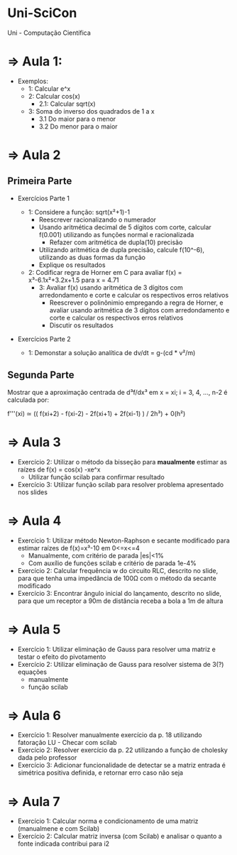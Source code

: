 # Uni-SciCon
Uni - Computação Científica

# => Aula 1:
- Exemplos:
  - 1: Calcular e^x
  - 2: Calcular cos(x)
    - 2.1: Calcular sqrt(x)
  - 3: Soma do inverso dos quadrados de 1 a x
    - 3.1 Do maior para o menor
    - 3.2 Do menor para o maior

# => Aula 2
## Primeira Parte
- Exercícios Parte 1
  - 1: Considere a função: sqrt(x²+1)-1
    - Reescrever racionalizando o numerador
    - Usando aritmética decimal de 5 dígitos com corte, calcular f(0.001) utilizando as funções normal e racionalizada
      - Refazer com aritmética de dupla(10) precisão
    - Utilizando aritmética de dupla precisão, calcule f(10^-6), utilizando as duas formas da função
    - Explique os resultados
  - 2: Codificar regra de Horner em C para avaliar f(x) = x³-6.1x²+3.2x+1.5 para x = 4.71
    - 3: Avaliar f(x) usando aritmética de 3 dígitos com arredondamento e corte e calcular os respectivos erros relativos
      - Reescrever o polinônimio empregando a regra de Horner, e avaliar usando aritmética de 3 dígitos com arredondamento e corte e calcular os respectivos erros relativos
      - Discutir os resultados

- Exercícios Parte 2
  - 1: Demonstar a solução analítica de dv/dt = g-(cd * v²/m)

## Segunda Parte
  Mostrar que a aproximação centrada de d³f/dx³ em x = xi; i = 3, 4, ..., n-2 é calculada por:
  
  f'''(xi) ≃ (( f(xi+2) - f(xi-2) - 2f(xi+1) + 2f(xi-1) ) / 2h³) + 0(h²)

# => Aula 3
  - Exercício 2: Utilizar o método da bisseção para **maualmente** estimar as raízes de f(x) = cos(x) -xe^x
    - Utilizar função scilab para confirmar resultado
  - Exercício 3: Utilizar função scilab para resolver problema apresentado nos slides

# => Aula 4
  - Exercício 1: Utilizar método Newton-Raphson e secante modificado para estimar raízes de f(x)=x³-10 em 0<=x<=4
    - Manualmente, com critério de parada |es|<1%
    - Com auxílio de funções scilab e critério de parada 1e-4%
  - Exercício 2: Calcular frequência w do circuito RLC, descrito no slide, para que tenha uma impedância de 100Ω com o método da secante modificado
  - Exercício 3: Encontrar ângulo inicial do lançamento, descrito no slide, para que um receptor a 90m de distância receba a bola a 1m de altura

# => Aula 5
  - Exercício 1: Utilizar eliminação de Gauss para resolver uma matriz e testar o efeito do pivotamento
  - Exercício 2: Utilizar eliminação de Gauss para resolver sistema de 3(?) equações
    - manualmente
    - função scilab

# => Aula 6
  - Exercício 1: Resolver manualmente exercício da p. 18 utilizando fatoração LU - Checar com scilab
  - Exercício 2: Resolver exercício da p. 22 utilizando a função de cholesky dada pelo professor
  - Exercício 3: Adicionar funcionalidade de detectar se a matriz entrada é simétrica positiva definida, e retornar erro caso não seja

# => Aula 7
  - Exercício 1: Calcular norma e condicionamento de uma matriz (manualmene e com Scilab)
  - Exercício 2: Calcular matriz inversa (com Scilab) e analisar o quanto a fonte indicada contribui para i2
